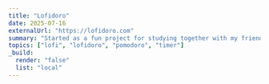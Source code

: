 ```yaml
---
title: "Lofidoro"
date: 2025-07-16
externalUrl: "https://lofidoro.com"
summary: "Started as a fun project for studying together with my friends."
topics: ["lofi", "lofidoro", "pomodoro", "timer"]
_build:
  render: "false"
  list: "local"
---
```

